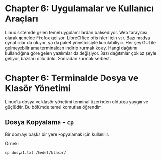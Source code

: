 # Chapter 6: Uygulamalar ve Kullanıcı Araçları

Linux sistemde gelen temel uygulamalardan bahsediyor. Web tarayıcısı olarak genelde Firefox geliyor. LibreOffice ofis işleri için var. Bazı medya oynatıcılar da oluyor, ya da paket yöneticisiyle kurulabiliyor. Her şey GUI ile gelmeyebilir ama terminalden indirip kurmak kolay. Hangi dağıtımı kullandığına göre gelen yazılımlar da değişiyor. Bazı dağıtımlar çok az şeyle geliyor, bazıları dolu dolu. Sonradan kurmak serbest.
# Chapter 6: Terminalde Dosya ve Klasör Yönetimi

Linux’ta dosya ve klasör yönetimi terminal üzerinden oldukça yaygın ve güçlüdür. Bu bölümde temel komutları öğrendim.

## Dosya Kopyalama - `cp`

Bir dosyayı başka bir yere kopyalamak için kullanılır.

Örnek:

```bash
cp dosya1.txt /hedef/klasor/
